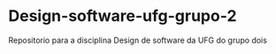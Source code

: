 # Design-software-ufg-grupo-2
Repositorio para a disciplina Design de software da UFG do grupo dois

